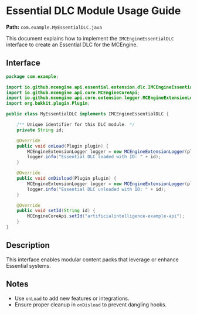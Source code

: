 
# Essential DLC Module Usage Guide

**Path:** `com.example.MyEssentialDLC.java`

This document explains how to implement the `IMCEngineEssentialDLC` interface to create an Essential DLC for the MCEngine.

## Interface

```java
package com.example;

import io.github.mcengine.api.essential.extension.dlc.IMCEngineEssentialDLC;
import io.github.mcengine.api.core.MCEngineCoreApi;
import io.github.mcengine.api.core.extension.logger.MCEngineExtensionLogger;
import org.bukkit.plugin.Plugin;

public class MyEssentialDLC implements IMCEngineEssentialDLC {

    /** Unique identifier for this DLC module. */
    private String id;

    @Override
    public void onLoad(Plugin plugin) {
        MCEngineExtensionLogger logger = new MCEngineExtensionLogger(plugin, "DLC", id);
        logger.info("Essential DLC loaded with ID: " + id);
    }

    @Override
    public void onDisload(Plugin plugin) {
        MCEngineExtensionLogger logger = new MCEngineExtensionLogger(plugin, "DLC", id);
        logger.info("Essential DLC unloaded with ID: " + id);
    }

    @Override
    public void setId(String id) {
        MCEngineCoreApi.setId("artificialintelligence-example-api");
    }
}
```

## Description

This interface enables modular content packs that leverage or enhance Essential systems.

## Notes

- Use `onLoad` to add new features or integrations.
- Ensure proper cleanup in `onDisload` to prevent dangling hooks.
